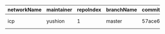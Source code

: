 | networkName | maintainer | repoIndex | branchName | commitId1 | commitId2                                | keyfile                                                       | compareURL                                                                                                     |
| ----------- | ---------- | --------- | ---------- | --------- | ---------------------------------------- | ------------------------------------------------------------- | -------------------------------------------------------------------------------------------------------------- |
| icp         | yushion    | 1         | master     | 57ace6c5  | d25389035ee089abd5b9e8644c8ec47a674b0d58 | ./rs/rosetta-api/icp_ledger/proto/ic_ledger/pb/v1/types.proto | [link](https://github.com/yushion-safulet/weekly-update/compare/icp_master_1_57ace6c5...icp_master_1_d2538903) |

